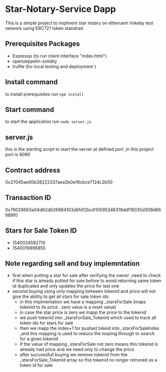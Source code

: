 # Star-Notary-Service Dapp
This is a simple project to implment star notary on etheruem  rinkeby test network using ERC721 token standrad 

## Prerequisites Packages
   - Expressjs   (to run client interface "index.html")
   - openzeppelin-solidity 
   - truflle (for local testing and deployment )
   
## Install command
  to install prerequisites   run  `npm install`	
## Start command
  to start the application run   `node server.js`
## server.js
   this is the starting script to start the server at defined port ,in this project port is 8080


## Contract address
   0x27045ae60b38222337aea3b0ef8cbce7124c2b50
## Transaction ID
   0x76029663a04d62d626984103d6fd12bc610595346319ddf18035d309d66989f0
## Stars for Sale Token ID
   - 1540024592710
   - 1540019896855

## Note regarding sell and buy implemntation
   - first when putting a star for sale after verifying the owner ,need to check if this star is already putted for sale before to avoid returning same token id duplicated and only updates the price for last one
   - second buying using only mapping between tokenid and price will not give the ability to get all stars for sale token ids
     - in this implmentation we have a mapping _starsForSale (maps tokenid to its price . zero value is a reset value)
     - in case the star price is zero we mapp the price to the tokenid
     - we push tokenid into _starsForSale_TokenId which used to track all token ids for stars for sale
     - then we mapp the index+1 for pushed tokeid into _starsForSaleIndex ,and this mapping is used to reduce the looping through to search for a given tokenid 
     - if the value of mapping _starsForSale not zero means this tokenid is already had price and we need only to change the price 
     - after successfull buying we remove tokenid from the  _starsForSale_TokenId array so this tokenid no longer retruned as a token id for sale
     
    


   
    
